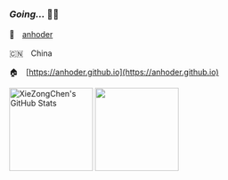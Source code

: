 
### *Going...* 🏃‍♂️

👥　[anhoder](https://anhoder.github.io)

🇨🇳　China

🏠　[https://anhoder.github.io](https://anhoder.github.io)

<div>
  <img height="150em" src="https://github-readme-stats.vercel.app/api?username=anhoder&show_icons=true&layout=compact&count_private=true" alt="XieZongChen's GitHub Stats"/>
  <img height="150em" src="https://github-readme-stats.vercel.app/api/top-langs/?username=anhoder&layout=compact&count_private=true&hide=html" />
</div>
